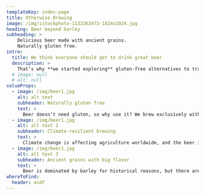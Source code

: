 ```yaml
---
templateKey: index-page
title: Otherwise Brewing
image: /img/istockphoto-1133262473-1024x1024.jpg
heading: Beer beyond barley
subheading: >
    Delicious beer made with ancient grains.
    Naturally gluten free.
intro:
  title: We think everyone should get to drink great beer
  description: >
    That’s why **we started exploring** gluten-free alternatives to traditional brewing ingredients. Along the way, we discovered a <br> huge palette of amazing flavors—we can’t wait to share them with you! 
  # image: null
  # alt: null
valueProps:
  - image: /img/beer1.jpg
    alt: alt text
    subheader: Naturally gluten free
    text: >
      Beer doesn’t need gluten, so why use it? We brew exclusively with ingredients that are naturally gluten free so that everyone can enjoy our beers (more info here).
  - image: /img/beer1.jpg
    alt: alt text 2
    subheader: Climate-resilient brewing
    text: >
      Climate change is affecting agriculture worldwide, and the beer industry is no exception. Our recipes draw upon a wide range of crops, many of which are drought-resistant and can be adapted to our changing world.
  - image: /img/beer1.jpg
    alt: alt text 3
    subheader: Ancient grains with big flavor
    text: >
      Beer is dominated by barley for historical reasons, but there are a lot of flavor reasons to explore other grains. From quinoa to millet to amaranth and beyond, we bring you a unique and delicious taste experience. 
whereToFind:
  header: asdf
---
```

